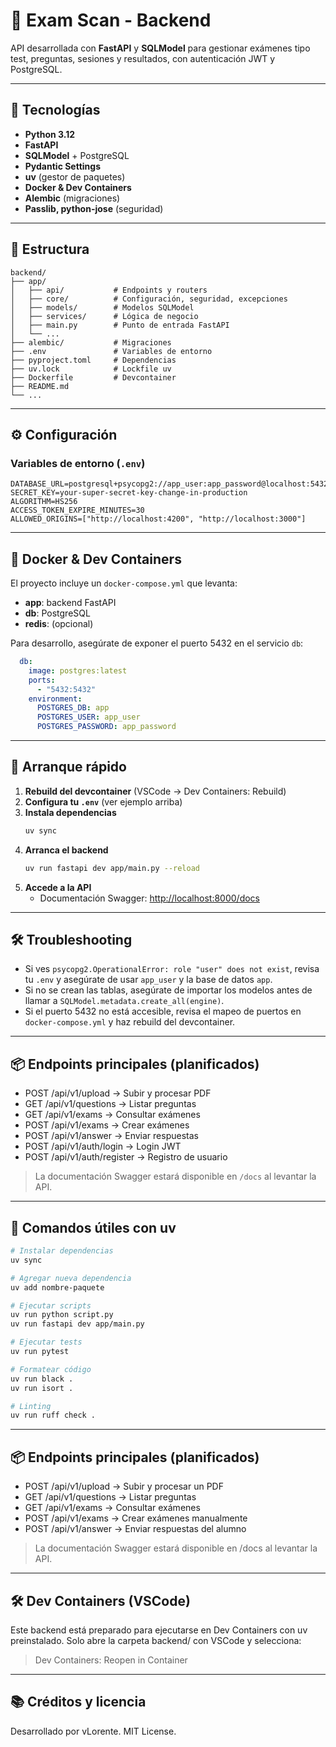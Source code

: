 # 🧠 Exam Scan - Backend

API desarrollada con **FastAPI** y **SQLModel** para gestionar exámenes tipo test, preguntas, sesiones y resultados, con autenticación JWT y PostgreSQL.

---

## 🚀 Tecnologías

- **Python 3.12**
- **FastAPI**
- **SQLModel** + PostgreSQL
- **Pydantic Settings**
- **uv** (gestor de paquetes)
- **Docker & Dev Containers**
- **Alembic** (migraciones)
- **Passlib, python-jose** (seguridad)

---

## 📁 Estructura

```text
backend/
├── app/
│   ├── api/           # Endpoints y routers
│   ├── core/          # Configuración, seguridad, excepciones
│   ├── models/        # Modelos SQLModel
│   ├── services/      # Lógica de negocio
│   ├── main.py        # Punto de entrada FastAPI
│   └── ...
├── alembic/           # Migraciones
├── .env               # Variables de entorno
├── pyproject.toml     # Dependencias
├── uv.lock            # Lockfile uv
├── Dockerfile         # Devcontainer
├── README.md
└── ...
```

---

## ⚙️ Configuración

### Variables de entorno (`.env`)

```env
DATABASE_URL=postgresql+psycopg2://app_user:app_password@localhost:5432/app
SECRET_KEY=your-super-secret-key-change-in-production
ALGORITHM=HS256
ACCESS_TOKEN_EXPIRE_MINUTES=30
ALLOWED_ORIGINS=["http://localhost:4200", "http://localhost:3000"]
```

---

## 🐳 Docker & Dev Containers

El proyecto incluye un `docker-compose.yml` que levanta:
- **app**: backend FastAPI
- **db**: PostgreSQL
- **redis**: (opcional)

Para desarrollo, asegúrate de exponer el puerto 5432 en el servicio `db`:

```yaml
  db:
    image: postgres:latest
    ports:
      - "5432:5432"
    environment:
      POSTGRES_DB: app
      POSTGRES_USER: app_user
      POSTGRES_PASSWORD: app_password
```

---

## 🧪 Arranque rápido

1. **Rebuild del devcontainer** (VSCode → Dev Containers: Rebuild)
2. **Configura tu `.env`** (ver ejemplo arriba)
3. **Instala dependencias**
   ```bash
   uv sync
   ```
4. **Arranca el backend**
   ```bash
   uv run fastapi dev app/main.py --reload
   ```
5. **Accede a la API**
   - Documentación Swagger: [http://localhost:8000/docs](http://localhost:8000/docs)

---

## 🛠️ Troubleshooting

- Si ves `psycopg2.OperationalError: role "user" does not exist`, revisa tu `.env` y asegúrate de usar `app_user` y la base de datos `app`.
- Si no se crean las tablas, asegúrate de importar los modelos antes de llamar a `SQLModel.metadata.create_all(engine)`.
- Si el puerto 5432 no está accesible, revisa el mapeo de puertos en `docker-compose.yml` y haz rebuild del devcontainer.

---

## 📦 Endpoints principales (planificados)

- POST /api/v1/upload → Subir y procesar PDF
- GET /api/v1/questions → Listar preguntas
- GET /api/v1/exams → Consultar exámenes
- POST /api/v1/exams → Crear exámenes
- POST /api/v1/answer → Enviar respuestas
- POST /api/v1/auth/login → Login JWT
- POST /api/v1/auth/register → Registro de usuario

> La documentación Swagger estará disponible en `/docs` al levantar la API.

---

## 🧪 Comandos útiles con uv

```bash
# Instalar dependencias
uv sync

# Agregar nueva dependencia
uv add nombre-paquete

# Ejecutar scripts
uv run python script.py
uv run fastapi dev app/main.py

# Ejecutar tests
uv run pytest

# Formatear código
uv run black .
uv run isort .

# Linting
uv run ruff check .
```

---

## 📦 Endpoints principales (planificados)

- POST /api/v1/upload → Subir y procesar un PDF
- GET /api/v1/questions → Listar preguntas
- GET /api/v1/exams → Consultar exámenes
- POST /api/v1/exams → Crear exámenes manualmente
- POST /api/v1/answer → Enviar respuestas del alumno

> La documentación Swagger estará disponible en /docs al levantar la API.

---

## 🛠️ Dev Containers (VSCode)

Este backend está preparado para ejecutarse en Dev Containers con uv preinstalado. Solo abre la carpeta backend/ con VSCode y selecciona:

> Dev Containers: Reopen in Container

---

## 📚 Créditos y licencia

Desarrollado por vLorente. MIT License.